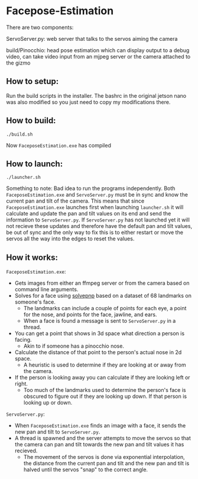 # Facepose-Estimation
There are two components:

ServoServer.py: web server that talks to the servos aiming the camera

build/Pinocchio: head pose estimation which can display output to a debug video, can take video input from an mjpeg server or the camera attached to the gizmo

## How to setup:
Run the build scripts in the installer. The bashrc in the original jetson nano was also modified so you just need to copy my modifications there.

## How to build:

`./build.sh`

Now `FaceposeEstimation.exe` has compiled

## How to launch:

`./launcher.sh`

Something to note:
Bad idea to run the programs independently. Both `FaceposeEstimation.exe` and `ServoServer.py` must be in sync and know the current pan and tilt of the camera. 
This means that since `FaceposeEstimation.exe` launches first when launching `launcher.sh` it will calculate and update the pan and tilt values on its end and send the information to `ServoServer.py`.
If `ServoServer.py` has not launched yet it will not recieve these updates and therefore have the default pan and tilt values, be out of sync and the only way to fix this is to either restart or move the servos all the way into the edges to reset the values.

## How it works:

`FaceposeEstimation.exe`:
- Gets images from either an ffmpeg server or from the camera based on command line arguments.
- Solves for a face using [solvepnp](https://docs.opencv.org/4.x/d5/d1f/calib3d_solvePnP.html) based on a dataset of 68 landmarks on someone's face.
  - The landmarks can include a couple of points for each eye, a point for the nose, and points for the face, jawline, and ears.
  - When a face is found a message is sent to `ServoServer.py` in a thread.
- You can get a point that shows in 3d space what direction a person is facing.
  - Akin to if someone has a pinocchio nose.
- Calculate the distance of that point to the person's actual nose in 2d space.
  - A heuristic is used to determine if they are looking at or away from the camera.
- If the person is looking away you can calculate if they are looking left or right.
  - Too much of the landmarks used to determine the person's face is obscured to figure out if they are looking up down. If that person is looking up or down.
  
`ServoServer.py`:
- When `FaceposeEstimation.exe` finds an image with a face, it sends the new pan and tilt to `ServoServer.py`.
- A thread is spawned and the server attempts to move the servos so that the camera can pan and tilt towards the new pan and tilt values it has recieved.
  - The movement of the servos is done via exponential interpolation, the distance from the current pan and tilt and the new pan and tilt is halved until the servos "snap" to the correct angle.

